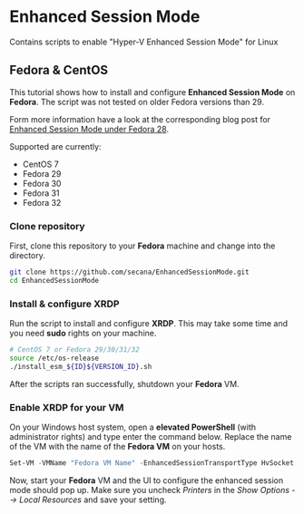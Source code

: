 # Enhanced Session Mode

Contains scripts to enable "Hyper-V Enhanced Session Mode" for Linux

## Fedora & CentOS

This tutorial shows how to install and configure **Enhanced Session Mode** on **Fedora**. The script was not tested on older Fedora versions than 29.

Form more information have a look at the corresponding blog post for [Enhanced Session Mode under Fedora 28](https://secanablog.wordpress.com/2018/10/24/enhanced-session-mode-under-fedora-28/).

Supported are currently:

- CentOS 7
- Fedora 29
- Fedora 30
- Fedora 31
- Fedora 32

### Clone repository

First, clone this repository to your **Fedora** machine and change into the directory.

```bash
git clone https://github.com/secana/EnhancedSessionMode.git
cd EnhancedSessionMode
```

### Install & configure XRDP

Run the script to install and configure **XRDP**. This may take some time and you need **sudo** rights on your machine.

```bash
# CentOS 7 or Fedora 29/30/31/32
source /etc/os-release
./install_esm_${ID}${VERSION_ID}.sh
```

After the scripts ran successfully, shutdown your **Fedora** VM.

### Enable XRDP for your VM

On your Windows host system, open a **elevated PowerShell** (with administrator rights) and type enter the command below. Replace the name of the VM with the name of the **Fedora VM** on your hosts.

```powershell
Set-VM -VMName "Fedora VM Name" -EnhancedSessionTransportType HvSocket
```

Now, start your **Fedora** VM and the UI to configure the enhanced session mode should pop up. Make sure you uncheck _Printers_ in the _Show Options --> Local Resources_ and save your setting.
